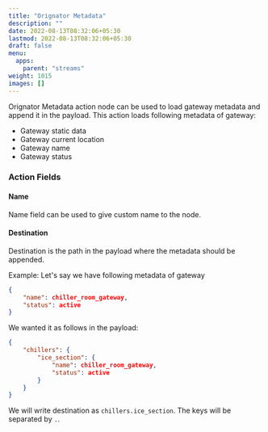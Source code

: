```yaml
---
title: "Orignator Metadata"
description: ""
date: 2022-08-13T08:32:06+05:30
lastmod: 2022-08-13T08:32:06+05:30
draft: false
menu:
  apps:
    parent: "streams"
weight: 1015
images: []
---
```


Orignator Metadata action node can be used to load gateway metadata and append it in the payload.
This action loads following metadata of gateway:
- Gateway static data
- Gateway current location
- Gateway name
- Gateway status

### Action Fields

#### Name
Name field can be used to give custom name to the node.

#### Destination
Destination is the path in the payload where the metadata should be appended.

Example:
Let's say we have following metadata of gateway

```json
{
    "name": chiller_room_gateway,
    "status": active
}
```

We wanted it as follows in the payload:

```json
{
    "chillers": {
        "ice_section": {
            "name": chiller_room_gateway,
            "status": active
        }
    }
}
```

We will write destination as `chillers.ice_section`.
The keys will be separated by `.`.